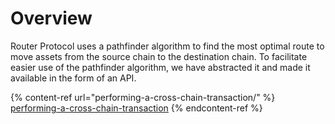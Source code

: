 # Overview

Router Protocol uses a pathfinder algorithm to find the most optimal route to move assets from the source chain to the destination chain. To facilitate easier use of the pathfinder algorithm, we have abstracted it and made it available in the form of an API.

{% content-ref url="performing-a-cross-chain-transaction/" %}
[performing-a-cross-chain-transaction](performing-a-cross-chain-transaction/)
{% endcontent-ref %}
